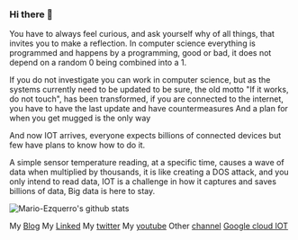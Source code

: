 ### Hi there 👋

<!--
**mario-ezquerro/mario-ezquerro** is a ✨ _special_ ✨ repository because its `README.md` (this file) appears on your GitHub profile.

Here are some ideas to get you started:

- 🔭 I’m currently working on ...
- 🌱 I’m currently learning ...
- 👯 I’m looking to collaborate on ...
- 🤔 I’m looking for help with ...
- 💬 Ask me about ...
- 📫 How to reach me: ...
- 😄 Pronouns: ...
- ⚡ Fun fact: ...
-->

You have to always feel curious, and ask yourself why of all things, that invites you to make a reflection. In computer science everything is programmed and happens by a programming, good or bad, it does not depend on a random 0 being combined into a 1.

If you do not investigate you can work in computer science, but as the systems currently need to be updated to be sure, the old motto "If it works, do not touch", has been transformed, if you are connected to the internet, you have to have the last update and have countermeasures And a plan for when you get mugged is the only way

And now IOT arrives, everyone expects billions of connected devices but few have plans to know how to do it.

A simple sensor temperature reading, at a specific time, causes a wave of data when multiplied by thousands, it is like creating a DOS attack, and you only intend to read data, IOT is a challenge in how it captures and saves billions of data, Big data is here to stay.

![Mario-Ezquerro's github stats](https://github-readme-stats.vercel.app/api?username=mario-ezquerro&show_icons=true)

My [Blog](https://www.cloudespañol.com/)
My [Linked](https://www.linkedin.com/in/mario-ezquerro-s%C3%A1enz-a239b270/)
My [twitter](https://twitter.com/Mario_Ezquerro)
My [youtube](https://www.youtube.com/c/MarioEzquerro)
Other [channel](https://www.youtube.com/@AWSenEspanol/videos)
[Google cloud IOT](https://www.youtube.com/watch?v=A4DfWYQEKag)
